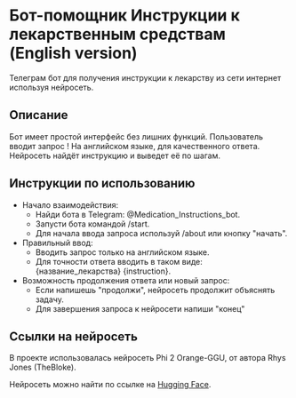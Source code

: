 # Бот-помощник  Инструкции к лекарственным средствам (English version) 

Телеграм бот для получения инструкции к лекарству из сети интернет используя нейросеть.


## Описание

Бот имеет простой интерфейс без лишних функций.
Пользователь вводит запрос ! На английском языке, 
для качественного ответа.
Нейросеть найдёт инструкцию и выведет её по шагам.


## Инструкции по использованию
- Начало взаимодействия:
  - Найди бота в Telegram: @Medication_Instructions_bot.
  - Запусти бота командой /start.
  - Для начала ввода запроса используй /about или кнопку "начать".
- Правильный ввод:
  - Вводить запрос только на английском языке.
  - Для точности ответа вводить в таком виде: {название_лекарства} {instruction}. 
- Возможность продолжения ответа или новый запрос:
  - Если напишешь "продолжи", нейросеть продолжит объяснять задачу. 
  - Для завершения запроса к нейросети напиши "конец"


## Ссылки на нейросеть
В проекте использовалась нейросеть Phi 2 Orange-GGU, от автора Rhys Jones (TheBloke).

Нейросеть можно найти по ссылке на [Hugging Face](https://huggingface.co/TheBloke/phi-2-orange-GGUF).
